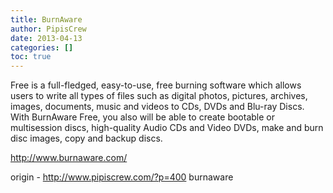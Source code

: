 ```yaml
---
title: BurnAware
author: PipisCrew
date: 2013-04-13
categories: []
toc: true
---
```


Free is a full-fledged, easy-to-use, free burning software which allows users to write all types of files such as digital photos, pictures, archives, images, documents, music and videos to CDs, DVDs and Blu-ray Discs. With BurnAware Free, you also will be able to create bootable or multisession discs, high-quality Audio CDs and Video DVDs, make and burn disc images, copy and backup discs.

http://www.burnaware.com/

origin - http://www.pipiscrew.com/?p=400 burnaware